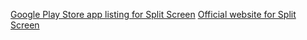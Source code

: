 [Google Play Store app listing for Split Screen](https://play.google.com/store/apps/details?id=com.github.ericytsang.multiwindow.app.android)
[Official website for Split Screen](https://ericytsang.github.io/app.android.multiwindow/index.html)
